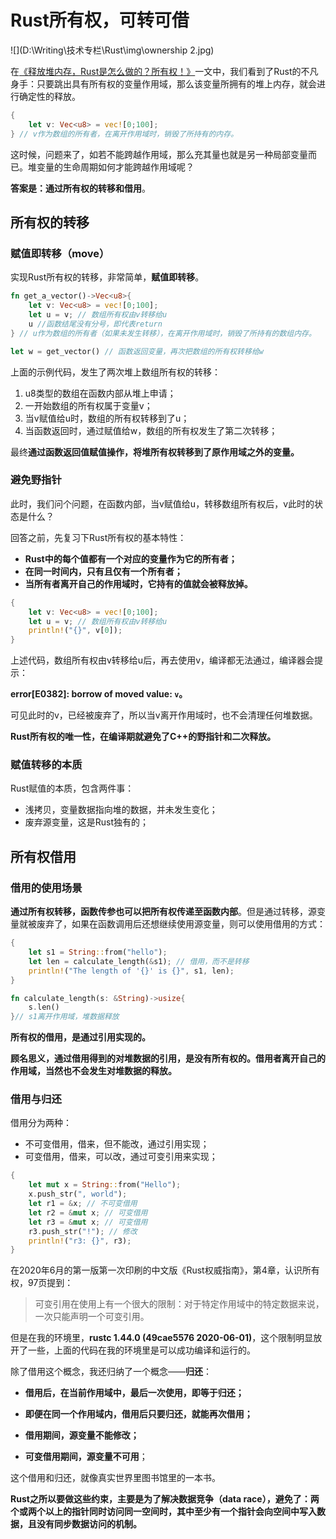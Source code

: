 # Rust所有权，可转可借

![](D:\Writing\技术专栏\Rust\img\ownership 2.jpg)

在[《释放堆内存，Rust是怎么做的？所有权！》]()一文中，我们看到了Rust的不凡身手：只要跳出具有所有权的变量作用域，那么该变量所拥有的堆上内存，就会进行确定性的释放。

```rust
{
    let v: Vec<u8> = vec![0;100];
} // v作为数组的所有者，在离开作用域时，销毁了所持有的内存。
```

这时候，问题来了，如若不能跨越作用域，那么充其量也就是另一种局部变量而已。堆变量的生命周期如何才能跨越作用域呢？

**答案是：通过所有权的转移和借用**。

## 所有权的转移

### 赋值即转移（move）

实现Rust所有权的转移，非常简单，**赋值即转移**。

```rust
fn get_a_vector()->Vec<u8>{
    let v: Vec<u8> = vec![0;100];
    let u = v; // 数组所有权由v转移给u
    u //函数结尾没有分号，即代表return
} // u作为数组的所有者（如果未发生转移），在离开作用域时，销毁了所持有的数组内存。

let w = get_vector() // 函数返回变量，再次把数组的所有权转移给w
```

上面的示例代码，发生了两次堆上数组所有权的转移：

1. u8类型的数组在函数内部从堆上申请；
2. 一开始数组的所有权属于变量v；
3. 当v赋值给u时，数组的所有权转移到了u；
4. 当函数返回时，通过赋值给w，数组的所有权发生了第二次转移；

最终**通过函数返回值赋值操作，将堆所有权转移到了原作用域之外的变量。**

### 避免野指针

此时，我们问个问题，在函数内部，当v赋值给u，转移数组所有权后，v此时的状态是什么？

回答之前，先复习下Rust所有权的基本特性：

- **Rust中的每个值都有一个对应的变量作为它的所有者；**
- **在同一时间内，只有且仅有一个所有者；**
- **当所有者离开自己的作用域时，它持有的值就会被释放掉。**

```rust
{
    let v: Vec<u8> = vec![0;100];
    let u = v; // 数组所有权由v转移给u
    println!("{}", v[0]);
}
```

上述代码，数组所有权由v转移给u后，再去使用v，编译都无法通过，编译器会提示：

**error[E0382]: borrow of moved value: `v`。**

可见此时的v，已经被废弃了，所以当v离开作用域时，也不会清理任何堆数据。

**Rust所有权的唯一性，在编译期就避免了C++的野指针和二次释放。**

### 赋值转移的本质

Rust赋值的本质，包含两件事：

- 浅拷贝，变量数据指向堆的数据，并未发生变化；
- 废弃源变量，这是Rust独有的；

## 所有权借用

### 借用的使用场景

**通过所有权转移，函数传参也可以把所有权传递至函数内部**。但是通过转移，源变量就被废弃了，如果在函数调用后还想继续使用源变量，则可以使用借用的方式：

```rust
{
    let s1 = String::from("hello");
    let len = calculate_length(&s1); // 借用，而不是转移
    println!("The length of '{}' is {}", s1, len);
}

fn calculate_length(s: &String)->usize{
    s.len()
}// s1离开作用域，堆数据释放
```

**所有权的借用，是通过引用实现的。**

**顾名思义，通过借用得到的对堆数据的引用，是没有所有权的。借用者离开自己的作用域，当然也不会发生对堆数据的释放。**

### 借用与归还

借用分为两种：

- 不可变借用，借来，但不能改，通过引用实现；
- 可变借用，借来，可以改，通过可变引用来实现；

```rust
{
    let mut x = String::from("Hello");
    x.push_str(", world");
    let r1 = &x; // 不可变借用
    let r2 = &mut x; // 可变借用
    let r3 = &mut x; // 可变借用
    r3.push_str("!"); // 修改
    println!("r3: {}", r3);
}
```

在2020年6月的第一版第一次印刷的中文版《Rust权威指南》，第4章，认识所有权，97页提到：

> 可变引用在使用上有一个很大的限制：对于特定作用域中的特定数据来说，一次只能声明一个可变引用。

但是在我的环境里，**rustc 1.44.0 (49cae5576 2020-06-01)**，这个限制明显放开了一些，上面的代码在我的环境里是可以成功编译和运行的。

除了借用这个概念，我还归纳了一个概念——**归还**：

- **借用后，在当前作用域中，最后一次使用，即等于归还；**
- **即便在同一个作用域内，借用后只要归还，就能再次借用；**
- **借用期间，源变量不能修改；**

- **可变借用期间，源变量不可用**；

这个借用和归还，就像真实世界里图书馆里的一本书。

**Rust之所以要做这些约束，主要是为了解决数据竞争（data race），避免了：两个或两个以上的指针同时访问同一空间时，其中至少有一个指针会向空间中写入数据，且没有同步数据访问的机制。**